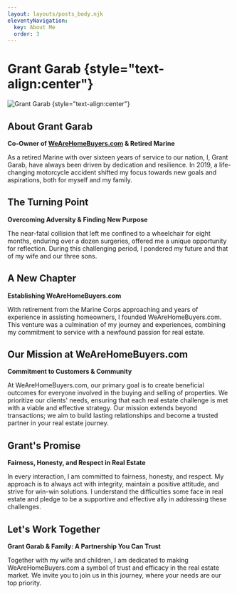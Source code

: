 ```yaml
---
layout: layouts/posts_body.njk
eleventyNavigation:
  key: About Me
  order: 3
---
```

<div class="w-40">

# Grant Garab {style="text-align:center"}
![Grant Garab](/img/sell-your-house-fast-with-grant.jpg) {style="text-align:center"}

## About Grant Garab
**Co-Owner of [WeAreHomeBuyers.com](https://www.wearehomebuyers.com) & Retired Marine**

As a retired Marine with over sixteen years of service to our nation, I, Grant Garab, have always been driven by dedication and resilience. In 2019, a life-changing motorcycle accident shifted my focus towards new goals and aspirations, both for myself and my family.


## The Turning Point
**Overcoming Adversity & Finding New Purpose**

The near-fatal collision that left me confined to a wheelchair for eight months, enduring over a dozen surgeries, offered me a unique opportunity for reflection. During this challenging period, I pondered my future and that of my wife and our three sons.


## A New Chapter
**Establishing WeAreHomeBuyers.com**

With retirement from the Marine Corps approaching and years of experience in assisting homeowners, I founded WeAreHomeBuyers.com. This venture was a culmination of my journey and experiences, combining my commitment to service with a newfound passion for real estate.


## Our Mission at WeAreHomeBuyers.com
**Commitment to Customers & Community**

At WeAreHomeBuyers.com, our primary goal is to create beneficial outcomes for everyone involved in the buying and selling of properties. We prioritize our clients' needs, ensuring that each real estate challenge is met with a viable and effective strategy. Our mission extends beyond transactions; we aim to build lasting relationships and become a trusted partner in your real estate journey.


## Grant's Promise
**Fairness, Honesty, and Respect in Real Estate**

In every interaction, I am committed to fairness, honesty, and respect. My approach is to always act with integrity, maintain a positive attitude, and strive for win-win solutions. I understand the difficulties some face in real estate and pledge to be a supportive and effective ally in addressing these challenges.

## Let's Work Together
**Grant Garab & Family: A Partnership You Can Trust**

Together with my wife and children, I am dedicated to making WeAreHomeBuyers.com a symbol of trust and efficacy in the real estate market. We invite you to join us in this journey, where your needs are our top priority.

</div>